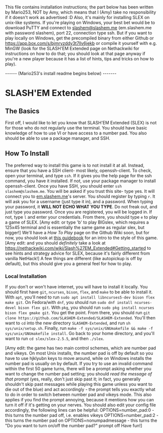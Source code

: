 This file contains installation instructions; the part below has been written by Mario253, NOT by Amy, which means that I (Amy) take no responsibility if it doesn't work as advertised :D Also, it's mainly for installing SLEX on unix-like systems. If you're playing on Windows, your best bet would be to download PuTTY and connect to slashem@slashem.me (em.slashem.me with password slashem), port 22, connection type ssh. But if you want to play locally on Windows, get the precompiled binary from either Github or https://app.box.com/s/bjmryzddy3t7llv6jekb or compile it yourself with e.g. MinGW (look for the SLASH'EM Extended page on Nethackwiki for instructions on how to do that; you should look at that page anyway if you're a new player because it has a list of hints, tips and tricks on how to play).

------ (Mario253's install readme begins below) -------

# SLASH'EM Extended
## The Basics
First off, I would like to let you know that SLASH'EM Extended (SLEX) is not for those who do not regularly use the terminal. You should have basic knowledge of how to use VI or have access to a number pad. You also should be able to use a package manager, and SSH.

## How To Install
The preferred way to install this game is to not install it at all. Instead, ensure that you have a SSH client- most likely, openssh-client. To check, open your terminal, and type `ssh`. If it gives you the help page for the ssh command, you have it installed. If not, use your package manager to install openssh-client.
Once you have SSH, you should enter `ssh slashem@slashem.me`. You will be asked if you trust this site- type yes. It will connect you to [em.slashem.me](http://em.slashem.me)'s server. You should register by typing `r`. It will ask you for a username (just type it in), and a password. When typing your password, it **WILL NOT ECHO WHAT YOU TYPE**. Do not freak out, and just type you password.
Once you are registered, you will be logged in. If not, type `l` and enter your credentials. From there, you should type `e` to play a game of SLEX. [Amy edit: or type 'b' to play BIGslex, which requires a 125x45 terminal and is essentially the same game as regular slex, but bigger!] We'll have a _How To Play_ page on the Github Wiki soon, but for now, you should look at [this guidebook](https://www.nethack.org/v362/Guidebook.html) for an intro to the style of this game. [Amy edit: and you should *definitely* take a look at https://nethackwiki.com/wiki/Slash%27EM_Extended#Getting_started to see hints and strategy advice for SLEX, because it's fairly different from vanilla NetHack!] A few things are different (like autopickup is off by default), but this should give you a general feel for how to play.

### Local Installation
If you don't or won't have internet, you will have to install it locally. You should first have `git`, `ncurses`, `bison`, `flex`, and `make` to be able to install it. With `apt`, you'll need to run `sudo apt install libncurses5-dev bison flex make git`. On Fedora/with `dnf`, you should run `sudo dnf install ncurses-devel bison flex git`. With `pkg`, you should run `sudo pkg install ncurses bison flex gmake git`. You get the point.
From there, you should run `git clone https://github.com/SLASHEM-Extended/SLASHEM-Extended`. You'll then want to `cd` into the new directory `SLASHEM-Extended`, and run `sh sys/unix/setup.sh`. Finally, run `make -f sys/unix/GNUmakefile && make -f sys/unix/GNUmakefile install`. Go back to your home directory, and you'll want to run `cd slex/slex-2.5.5`, and then `./slex`.

[Amy edit: the game has two main control schemes, which are number pad and vikeys. On most Unix installs, the number pad is off by default so you have to use hjklyubn keys to move around, while on Windows installs the number pad is usually on by default. If you try to use an invalid command within the first 50 game turns, there will be a prompt asking whether you want to change the number pad setting; you should *read the message of that prompt* (yes, really, don't just skip past it; in fact, you generally shouldn't skip past messages while playing this game unless you want to die out of the blue) and act accordingly - the prompt tells you exactly what to do in order to switch between number pad and vikeys mode. This also applies if you find the prompt annoying, because it mentions how you can turn it off if it's getting on your nerves. You should also edit your config file accordingly, the following lines can be helpful:
OPTIONS=number_pad:0 - this turns the number pad off, i.e. enables vikeys
OPTIONS=number_pad:2 - this turns the number pad on
OPTIONS=nonumpadmessage - this turns the "Do you want to turn on/off the number pad?" prompt off
Have fun!]
